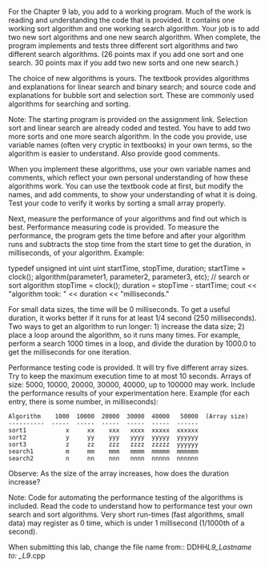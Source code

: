 For the Chapter 9 lab, you add to a working program. Much of the work is reading and understanding the code that is provided. It contains one working sort algorithm and one working search algorithm. Your job is to add two new sort algorithms and one new search algorithm. When complete, the program implements and tests three different sort algorithms and two different search algorithms. (26 points max if you add one sort and one search. 30 points max if you add two new sorts and one new search.)

The choice of new algorithms is yours. The textbook provides algorithms and explanations for linear search and binary search; and source code and explanations for bubble sort and selection sort. These are commonly used algorithms for searching and sorting.

Note: The starting program is provided on the assignment link. Selection sort and linear search are already coded and tested. You have to add two more sorts and one more search algorithm. In the code you provide, use variable names (often very cryptic in textbooks) in your own terms, so the algorithm is easier to understand. Also provide good comments.

When you implement these algorithms, use your own variable names and comments, which reflect your own personal understanding of how these algorithms work. You can use the textbook code at first, but modify the names, and add comments, to show your understanding of what it is doing. Test your code to verify it works by sorting a small array properly.

Next, measure the performance of your algorithms and find out which is best. Performance measuring code is provided. To measure the performance, the program gets the time before and after your algorithm runs and subtracts the stop time from the start time to get the duration, in milliseconds, of your algorithm. Example:

typedef unsigned int uint
uint startTime, stopTime, duration;
startTime = clock();
algorithm(parameter1, parameter2, parameter3, etc); // search or sort algorithm
stopTime = clock();
duration = stopTime - startTime;
cout << "algorithm took: " << duration << "milliseconds."

For small data sizes, the time will be 0 milliseconds. To get a useful duration, it works better if it runs for at least 1/4 second (250 milliseconds). Two ways to get an algorithm to run longer: 1) increase the data size; 2) place a loop around the algorithm, so it runs many times. For example, perform a search 1000 times in a loop, and divide the duration by 1000.0 to get the milliseconds for one iteration.

Performance testing code is provided. It will try five different array sizes. Try to keep the maximum execution time to at most 10 seconds. Arrays of size: 5000, 10000, 20000, 30000, 40000, up to 100000 may work. Include the performance results of your experimentation here. Example (for each entry, there is some number, in milliseconds):

    Algorithm    1000  10000  20000  30000  40000   50000  (Array size)
    ----------  -----  -----  -----  -----  -----  ------
    sort1           x     xx    xxx   xxxx  xxxxx  xxxxxx
    sort2           y     yy    yyy   yyyy  yyyyy  yyyyyy
    sort3           z     zz    zzz   zzzz  zzzzz  yyyyyy
    search1         m     mm    mmm   mmmm  mmmmm  mmmmmm
    search2         n     nn    nnn   nnnn  nnnnn  nnnnnn

Observe: As the size of the array increases, how does the duration increase?

Note: Code for automating the performance testing of the algorithms is included. Read the code to understand how to performance test your own search and sort algorithms. Very short run-times (fast algorithms, small data) may register as 0 time, which is under 1 millisecond (1/1000th of a second).

When submitting this lab, change the file name from:: DDHH*L9_Lastname to: <course designator>\_L9*<your last name>.cpp
